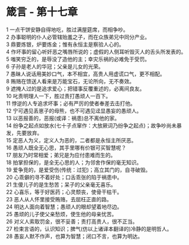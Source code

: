 # 箴言 - 第十七章
  
 1 一点干饼安静自得地吃，胜过满屋筵席，而相争吵。  
 2 办事聪明的仆人必管辖贻羞之子，而在众族弟兄中同分产业。  
 3 鼎要炼银，炉要炼金；惟有永恒主是察验人心的。  
 4 作坏事的留心听奸恶之嘴唇所说的；虚假的人侧耳听毁灭人的舌头所发表的。  
 5 嗤笑穷乏的，是辱没了造他的主；幸灾乐祸的必难免于受罚。  
 6 子孙是老人的华冠；父亲是儿女的光荣。  
 7 愚昧人说话用美妙口气，本不相宜，高贵人用虚谎口气，更不相配。  
 8 贿赂在馈送人看来是万能宝石，无论所向，无不奏效。  
 9 遮掩人过的是追求爱心；把错事反覆重述的，必离间良友。  
 10 叱责明理人一下，胜过责打愚顽人一百下。  
 11 悖逆的人专追求坏事；必有严厉的使者奉差去击打他。  
 12 宁可遇见丢崽子的母熊，也不可遇见迳显愚妄的愚顽人。  
 13 以恶报善的，恶报(或译：祸患)总不离他的家。  
 14 纷争之起点如放水(七十子点窜作：大放厥词乃纷争之起点)；故争吵尚未暴发，先要放弃。  
 15 定恶人为义，定义人为恶的，二者都是永恒主所厌恶。  
 16 愚顽人既全无心思，其手里哪有价银可买智慧呢？  
 17 朋友乃时常相爱；弟兄是为应付患难而生的。  
 18 拍掌担保的，是全无心思的人；为邻舍作保的毫无知识。  
 19 爱争竞的，是爱受伤(传统：过犯)；高立其门的，自寻破毁。  
 20 心乖僻的寻不着好处；口舌乖张的陷于祸患中。  
 21 生傻儿子的是生愁苦；呆子的父亲毫无喜乐。  
 22 心喜乐，等于好医药；心灵颓丧，使骨干枯干。  
 23 恶人从人怀里接受贿赂，去屈枉正直的路。  
 24 明达人面向着智慧；愚顽人的眼却望着地尽边。  
 25 愚顽的儿子使父亲愁烦，使生他的母亲忧苦。  
 26 对义人索取罚金，很不妥善；责打高贵人，很不正当。  
 27 检束言语的，认识知识；脾气(仿以上诸译本翻译的)冷静的是明哲人。  
 28 愚妄人默不作声，也算为智慧；闭口不言，也算为明达。